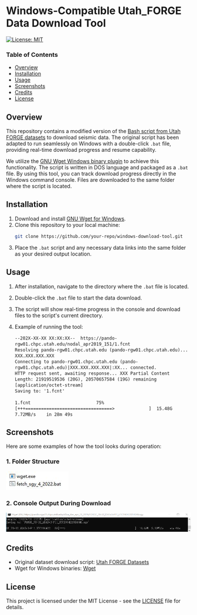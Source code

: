 # Windows-Compatible Utah_FORGE Data Download Tool

[![License: MIT](https://img.shields.io/badge/License-MIT-yellow.svg)](https://opensource.org/licenses/MIT)

### Table of Contents
- [Overview](#overview)
- [Installation](#installation)
- [Usage](#usage)
- [Screenshots](#screenshots)
- [Credits](#credits)
- [License](#license)

## Overview
This repository contains a modified version of the [Bash script from Utah FORGE datasets](https://constantine.seis.utah.edu/datasets.html) to download seismic data. The original script has been adapted to run seamlessly on Windows with a double-click `.bat` file, providing real-time download progress and resume capability.

We utilize the [GNU Wget Windows binary plugin](https://eternallybored.org/misc/wget) to achieve this functionality. The script is written in DOS language and packaged as a `.bat` file. By using this tool, you can track download progress directly in the Windows command console. Files are downloaded to the same folder where the script is located.

## Installation
1. Download and install [GNU Wget for Windows](https://eternallybored.org/misc/wget).
2. Clone this repository to your local machine:
    ```bash
    git clone https://github.com/your-repo/windows-download-tool.git
    ```
3. Place the `.bat` script and any necessary data links into the same folder as your desired output location.

## Usage
1. After installation, navigate to the directory where the `.bat` file is located.
2. Double-click the `.bat` file to start the data download.
3. The script will show real-time progress in the console and download files to the script's current directory.
4. Example of running the tool:

    ```batch
    --202X-XX-XX XX:XX:XX--  https://pando-rgw01.chpc.utah.edu/nodal_apr2019_151/1.fcnt
    Resolving pando-rgw01.chpc.utah.edu (pando-rgw01.chpc.utah.edu)... XXX.XXX.XXX.XXX
    Connecting to pando-rgw01.chpc.utah.edu (pando-rgw01.chpc.utah.edu)|XXX.XXX.XXX.XXX|:XX... connected.
    HTTP request sent, awaiting response... XXX Partial Content
    Length: 21919519536 (20G), 20570657584 (19G) remaining [application/octet-stream]
    Saving to: '1.fcnt'
    
    1.fcnt                         75%[+++=================================>             ]  15.48G  7.72MB/s    in 28m 49s
    ```

## Screenshots
Here are some examples of how the tool looks during operation:

### 1. Folder Structure

![Folder Structure](pic/example.jpg)

### 2. Console Output During Download

![Console Screenshot](pic/console.png)

## Credits
- Original dataset download script: [Utah FORGE Datasets](https://constantine.seis.utah.edu/datasets.html)
- Wget for Windows binaries: [Wget](https://eternallybored.org/misc/wget)

## License
This project is licensed under the MIT License - see the [LICENSE](LICENSE) file for details.
